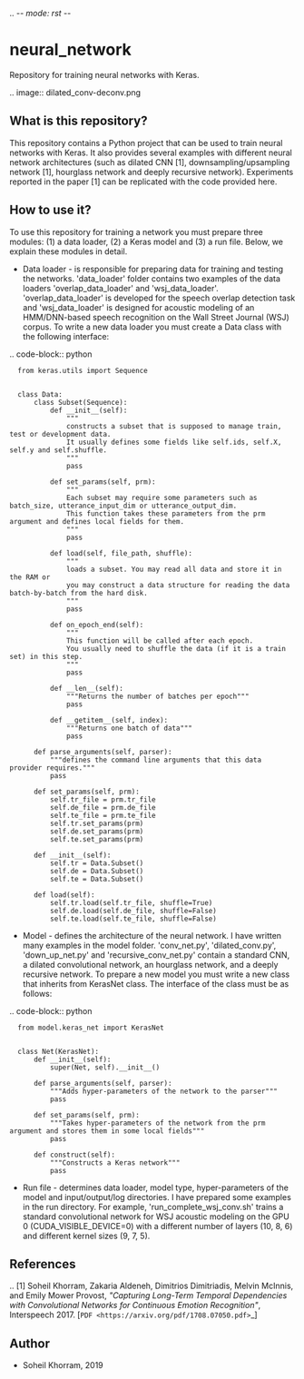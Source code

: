 .. -*- mode: rst -*-

neural_network
================

Repository for training neural networks with Keras. 

.. image:: dilated_conv-deconv.png

What is this repository?
------------------------

This repository contains a Python project that can be used to train neural networks with Keras. It also provides several examples with different neural network architectures (such as dilated CNN [1], downsampling/upsampling network [1], hourglass network and deeply recursive network). Experiments reported in the paper [1] can be replicated with the code provided here.

How to use it?
--------------

To use this repository for training a network you must prepare three modules: (1) a data loader, (2) a Keras model and (3) a run file. Below, we explain these modules in detail.

* Data loader - is responsible for preparing data for training and testing the networks. 'data_loader' folder contains two examples of the data loaders 'overlap_data_loader' and 'wsj_data_loader'. 'overlap_data_loader' is developed for the speech overlap detection task and 'wsj_data_loader' is designed for acoustic modeling of an HMM/DNN-based speech recognition on the Wall Street Journal (WSJ) corpus. To write a new data loader you must create a Data class with the following interface:

.. code-block:: python

      from keras.utils import Sequence


      class Data:
          class Subset(Sequence):
              def __init__(self):
                  """
                  constructs a subset that is supposed to manage train, test or development data.
                  It usually defines some fields like self.ids, self.X, self.y and self.shuffle.
                  """
                  pass

              def set_params(self, prm):
                  """
                  Each subset may require some parameters such as batch_size, utterance_input_dim or utterance_output_dim.
                  This function takes these parameters from the prm argument and defines local fields for them.
                  """
                  pass

              def load(self, file_path, shuffle):
                  """
                  loads a subset. You may read all data and store it in the RAM or 
                  you may construct a data structure for reading the data batch-by-batch from the hard disk.
                  """
                  pass

              def on_epoch_end(self):
                  """
                  This function will be called after each epoch.
                  You usually need to shuffle the data (if it is a train set) in this step.
                  """
                  pass

              def __len__(self):
                  """Returns the number of batches per epoch"""
                  pass

              def __getitem__(self, index):
                  """Returns one batch of data"""
                  pass

          def parse_arguments(self, parser):
              """defines the command line arguments that this data provider requires."""
              pass

          def set_params(self, prm):
              self.tr_file = prm.tr_file
              self.de_file = prm.de_file
              self.te_file = prm.te_file
              self.tr.set_params(prm)
              self.de.set_params(prm)
              self.te.set_params(prm)

          def __init__(self):
              self.tr = Data.Subset()
              self.de = Data.Subset()
              self.te = Data.Subset()

          def load(self):
              self.tr.load(self.tr_file, shuffle=True)
              self.de.load(self.de_file, shuffle=False)
              self.te.load(self.te_file, shuffle=False)


* Model - defines the architecture of the neural network. I have written many examples in the model folder. 'conv_net.py', 'dilated_conv.py', 'down_up_net.py' and 'recursive_conv_net.py' contain a standard CNN, a dilated convolutional network, an hourglass network, and a deeply recursive network. To prepare a new model you must write a new class that inherits from KerasNet class. The interface of the class must be as follows:

.. code-block:: python

      from model.keras_net import KerasNet


      class Net(KerasNet):
          def __init__(self):
              super(Net, self).__init__()

          def parse_arguments(self, parser):
              """Adds hyper-parameters of the network to the parser"""
              pass

          def set_params(self, prm):
              """Takes hyper-parameters of the network from the prm argument and stores them in some local fields"""
              pass

          def construct(self):
              """Constructs a Keras network"""
              pass
              
* Run file - determines data loader, model type, hyper-parameters of the model and input/output/log directories. I have prepared some examples in the run directory. For example, 'run_complete_wsj_conv.sh' trains a standard convolutional network for WSJ acoustic modeling on the GPU 0 (CUDA_VISIBLE_DEVICE=0) with a different number of layers (10, 8, 6) and different kernel sizes (9, 7, 5). 


References
----------

.. [1] Soheil Khorram, Zakaria Aldeneh, Dimitrios Dimitriadis, Melvin McInnis, and Emily Mower Provost, 
       *"Capturing Long-Term Temporal Dependencies with Convolutional Networks for Continuous Emotion Recognition"*,
       Interspeech 2017. [`PDF <https://arxiv.org/pdf/1708.07050.pdf>`_]

Author
------

- Soheil Khorram, 2019
